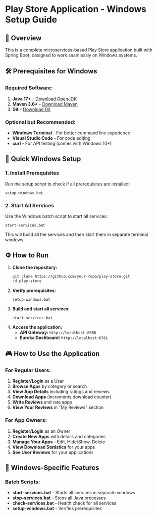 # Play Store Application - Windows Setup Guide

## 🎯 Overview
This is a complete microservices-based Play Store application built with Spring Boot, designed to work seamlessly on Windows systems.

## 🛠️ Prerequisites for Windows

### Required Software:
1. **Java 17+** - [Download OpenJDK](https://adoptium.net/)
2. **Maven 3.6+** - [Download Maven](https://maven.apache.org/download.cgi)
3. **Git** - [Download Git](https://git-scm.com/download/win)

### Optional but Recommended:
- **Windows Terminal** - For better command line experience
- **Visual Studio Code** - For code editing
- **curl** - For API testing (comes with Windows 10+)

## 🚀 Quick Windows Setup

### 1. Install Prerequisites
Run the setup script to check if all prerequisites are installed:
```batch
setup-windows.bat
```

### 2. Start All Services
Use the Windows batch script to start all services:
```batch
start-services.bat
```

This will build all the services and then start them in separate terminal windows.

## ⚙️ How to Run
1.  **Clone the repository:**
    ```bash
    git clone https://github.com/your-repo/play-store.git
    cd play-store
    ```
2.  **Verify prerequisites:**
    ```batch
    setup-windows.bat
    ```
3.  **Build and start all services:**
    ```batch
    start-services.bat
    ```
4.  **Access the application:**
    -   **API Gateway:** `http://localhost:8080`
    -   **Eureka Dashboard:** `http://localhost:8761`

## 🎮 How to Use the Application

### For Regular Users:
1. **Register/Login** as a User
2. **Browse Apps** by category or search
3. **View App Details** including ratings and reviews
4. **Download Apps** (increments download counter)
5. **Write Reviews** and rate apps
6. **View Your Reviews** in "My Reviews" section

### For App Owners:
1. **Register/Login** as an Owner
2. **Create New Apps** with details and categories
3. **Manage Your Apps** - Edit, Hide/Show, Delete
4. **View Download Statistics** for your apps
5. **See User Reviews** for your applications

## 🔧 Windows-Specific Features

### Batch Scripts:
- **start-services.bat** - Starts all services in separate windows
- **stop-services.bat** - Stops all Java processes
- **check-services.bat** - Health check for all services
- **setup-windows.bat** - Verifies prerequisites
